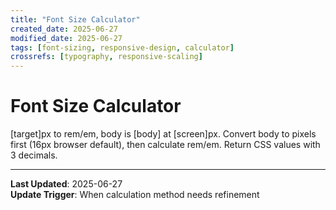 ```yaml
---
title: "Font Size Calculator"
created_date: 2025-06-27
modified_date: 2025-06-27
tags: [font-sizing, responsive-design, calculator]
crossrefs: [typography, responsive-scaling]
---
```


# Font Size Calculator

[target]px to rem/em, body is [body] at [screen]px. Convert body to pixels first (16px browser default), then calculate rem/em. Return CSS values with 3 decimals.

---

**Last Updated**: 2025-06-27  
**Update Trigger**: When calculation method needs refinement 